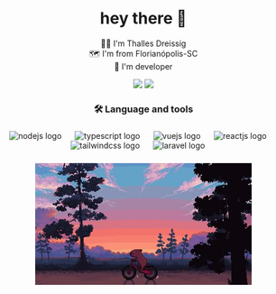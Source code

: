 




###

<h1 align="center">hey there 👋</h1>


<p align="center"> 👩‍💻 I'm Thalles Dreissig<br> 🗺️ I'm from Florianópolis-SC<br> 🔭 I'm developer<br></p>

<div align="center">
  <a href = "mailto:thallesr.dreissig@gmail.com" ><img src="https://img.shields.io/badge/Gmail-D14836?style=for-the-badge&logo=gmail&logoColor=white" target="_blank"></a>
  <a href="https://www.linkedin.com/in/thalles-dreissig-21b83b227/" target="_blank"><img src="https://img.shields.io/badge/LinkedIn-0077B5?style=for-the-badge&logo=linkedin&logoColor=white" target="_blank"></a> 
</div>

###

<h3 align="center">🛠 Language and tools</h3>

###

<div align="center">
  <img src="https://cdn.jsdelivr.net/gh/devicons/devicon/icons/nodejs/nodejs-original.svg" height="35" alt="nodejs logo" />
  &nbsp;&nbsp;&nbsp;&nbsp;
  <img src="https://cdn.jsdelivr.net/gh/devicons/devicon/icons/typescript/typescript-original.svg" height="30" alt="typescript logo" />
  &nbsp;&nbsp;&nbsp;&nbsp;
  <img src="https://cdn.jsdelivr.net/gh/devicons/devicon/icons/vuejs/vuejs-original.svg" height="35" alt="vuejs logo" />
  &nbsp;&nbsp;&nbsp;&nbsp;
  <img src="https://cdn.jsdelivr.net/gh/devicons/devicon/icons/react/react-original.svg" height="35" alt="reactjs logo" />
  &nbsp;&nbsp;&nbsp;&nbsp;
  <img src="https://cdn.jsdelivr.net/gh/devicons/devicon/icons/tailwindcss/tailwindcss-original.svg" height="35" alt="tailwindcss logo" />
  &nbsp;&nbsp;&nbsp;&nbsp;
  <img src="https://cdn.jsdelivr.net/gh/devicons/devicon/icons/laravel/laravel-original.svg" height="35" alt="laravel logo" />
  &nbsp;&nbsp;&nbsp;&nbsp;
</div>

###
<p align="center">
  <img src="atardecer.jpg" alt="uml do sistema" />
</p>
